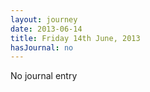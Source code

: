 ```yaml
---
layout: journey
date: 2013-06-14
title: Friday 14th June, 2013
hasJournal: no
---
```

No journal entry